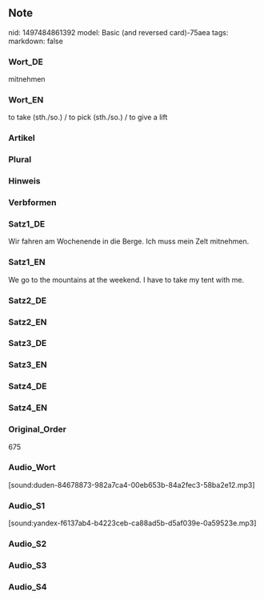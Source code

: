 ## Note
nid: 1497484861392
model: Basic (and reversed card)-75aea
tags: 
markdown: false

### Wort_DE
mitnehmen

### Wort_EN
to take (sth./so.) / to pick (sth./so.) / to give a lift

### Artikel


### Plural


### Hinweis


### Verbformen


### Satz1_DE
Wir fahren am Wochenende in die Berge. Ich muss mein Zelt mitnehmen.

### Satz1_EN
We go to the mountains at the weekend. I have to take my tent with me.

### Satz2_DE


### Satz2_EN


### Satz3_DE


### Satz3_EN


### Satz4_DE


### Satz4_EN


### Original_Order
675

### Audio_Wort
[sound:duden-84678873-982a7ca4-00eb653b-84a2fec3-58ba2e12.mp3]

### Audio_S1
[sound:yandex-f6137ab4-b4223ceb-ca88ad5b-d5af039e-0a59523e.mp3]

### Audio_S2


### Audio_S3


### Audio_S4

